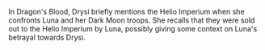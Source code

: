 In Dragon's Blood, Drysi briefly mentions the Helio Imperium when she confronts Luna and her Dark Moon troops. She recalls that they were sold out to the Helio Imperium by Luna, possibly giving some context on Luna's betrayal towards Drysi.